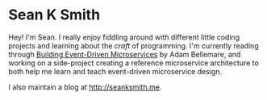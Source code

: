 # Sean K Smith

Hey! I'm Sean. I really enjoy fiddling around with different little coding projects and learning about the *craft* of programming. I'm currently reading through [Building Event-Driven Microservices](https://www.oreilly.com/library/view/building-event-driven-microservices/9781492057888/) by Adam Bellemare, and working on a side-project creating a reference microservice architecture to both help me learn and teach event-driven microservice design.

I also maintain a blog at http://seanksmith.me.
